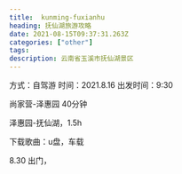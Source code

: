 ```yaml
---
title:  kunming-fuxianhu
heading: 抚仙湖旅游攻略
date: 2021-08-15T09:37:31.263Z
categories: ["other"]
tags: 
description: 云南省玉溪市抚仙湖景区
---
```


方式：自驾游
时间：2021.8.16
出发时间：9:30 

尚家营-泽惠园 40分钟

泽惠园-抚仙湖，1.5h

下载歌曲：u盘，车载


8.30 出门，

